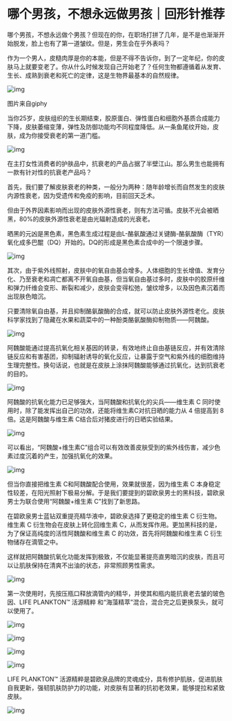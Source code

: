 # 哪个男孩，不想永远做男孩｜回形针推荐

哪个男孩，不想永远做个男孩？但现在的你，在职场打拼了几年，是不是也渐渐开始脱发，脸上也有了第一道皱纹。但是，男生会在乎外表吗？



作为一个男人，皮糙肉厚是你的本能，但是不得不告诉你，到了一定年纪，你的皮肤马上就要变老了。你从什么时候发现自己开始老了？任何生物都遵循着从发育、生长、成熟到衰老和死亡的定律，这是生物界最基本的自然规律。

![img](https://mmbiz.qpic.cn/mmbiz_gif/U6yRaDu1Naay7nhkzWOduVc0QmzVVhh7sIic29kQHtKZL39icwZd2WROn3RnouzAr77jyicsC7kKXqYVBwOeztUzw/640?wx_fmt=gif)

图片来自giphy

当你25岁，皮肤组织的生长期结束，胶原蛋白、弹性蛋白和细胞外基质合成能力下降，皮肤萎缩变薄，弹性及防御功能均不同程度降低。从一条鱼尾纹开始，皮肤，成为你接受衰老的第一道门槛。

![img](https://mmbiz.qpic.cn/mmbiz_png/U6yRaDu1Naay7nhkzWOduVc0QmzVVhh7W3PAT02DmMoaRrqXCAUJ5Z4MZHX0kY3u4Sib8ZzqPOvNmCibvV8mxjJg/640?wx_fmt=png)

在主打女性消费者的护肤品中，抗衰老的产品占据了半壁江山。那么男生也能拥有一款有针对性的抗衰老产品吗？

首先，我们要了解皮肤衰老的种类，一般分为两种：随年龄增长而自然发生的皮肤内源性衰老，因为受遗传和免疫的影响，目前回天乏术。

但由于外界因素影响而出现的皮肤外源性衰老，则有方法可循。皮肤不光会被晒黑，80%的皮肤外源性衰老是由光辐射造成的光衰老。

晒黑的元凶是黑色素，黑色素生成过程是由L-酪氨酸通过关键酶-酪氨酸酶（TYR）氧化成多巴醌（DQ）开始的。DQ的形成是黑色素合成中的一个限速步骤。

![img](https://mmbiz.qpic.cn/mmbiz_png/U6yRaDu1Naay7nhkzWOduVc0QmzVVhh7wrxZMdhYKibiacvZ2xgcicwo5MSy2XrunMGqHv69NHflVa3ibIvORzIoSg/640?wx_fmt=png)

其次，由于紫外线照射，皮肤中的氧自由基会增多。人体细胞的生长增值、发育分化、乃至衰老和凋亡都离不开氧自由基，但当氧自由基过多时，皮肤中的胶原纤维和弹力纤维会变形、断裂和减少，皮肤会变得松弛，皱纹增多，以及因色素沉着而出现肤色暗沉。

只要清除氧自由基，并且抑制酪氨酸酶的合成，就可以防止皮肤外源性老化。皮肤科学家找到了隐藏在水果和蔬菜中的一种酚类酪氨酸酶抑制物质——阿魏酸。

![img](https://mmbiz.qpic.cn/mmbiz_png/U6yRaDu1Naay7nhkzWOduVc0QmzVVhh7mcxkfbznU4ZtC9JrO1rvSburRX8ibNONWfic14sKk1gXMy4d8zQD7mcA/640?wx_fmt=png)

阿魏酸能通过提高抗氧化相关基因的转录，有效地终止自由基链反应，并有效清除链反应和有害基团，抑制辐射诱导的氧化反应，让暴露于空气和紫外线的细胞维持生理完整性。换句话说，也就是在皮肤上涂抹阿魏酸能够通过抗氧化，达到抗衰老的目的。

![img](https://mmbiz.qpic.cn/mmbiz_png/U6yRaDu1Naay7nhkzWOduVc0QmzVVhh7icSC1NCCHQYKmlSGNdGX3C0IxPc57iat4tCT8MZ2Hx48OzicoxmuHr4Vw/640?wx_fmt=png)

阿魏酸的抗氧化能力已足够强大，当阿魏酸和抗氧化的尖兵——维生素 C 同时使用时，除了能发挥出自己的功效，还能将维生素C对抗日晒的能力从 4 倍提高到 8 倍。这是阿魏酸与维生素 C结合后对猪皮进行的日晒实验结果。

![img](https://mmbiz.qpic.cn/mmbiz_png/U6yRaDu1Naay7nhkzWOduVc0QmzVVhh7vCTC0rl0a2V9AnvFzJuiawlsU05GBx9VAPdibx10lS5EwsRIVoaQFBDQ/640?wx_fmt=png)

可以看出，“阿魏酸+维生素C”组合可以有效改善皮肤受到的紫外线伤害，减少色素过度沉着的产生，加强抗氧化的效果。

![img](https://mmbiz.qpic.cn/mmbiz_jpg/U6yRaDu1Naay7nhkzWOduVc0QmzVVhh7GAjhJKOQzc95RYLGsUsr65LfRKrxibILLS6FckUfwGmYia4dKNl5ibHJA/640?wx_fmt=jpeg)

但当你直接把维生素 C和阿魏酸配合使用，效果就很差，因为维生素 C 本身稳定性较差，在阳光照射下极易分解。于是我们要提到的碧欧泉男士的黑科技，碧欧泉男士为联合使用“阿魏酸+维生素 C”找到了新思路。

在碧欧泉男士蓝钻双重提亮精华液中，碧欧泉选择了更稳定的维生素 C 衍生物。维生素 C 衍生物会在皮肤上转化回维生素 C，从而发挥作用。更加黑科技的是，为了保证高纯度的活性阿魏酸和维生素 C 的功效，首先将阿魏酸和维生素 C 衍生物储存在滴管之中。

这样就把阿魏酸抗氧化功能发挥到极致，不仅能显著提亮直男暗沉的皮肤，而且可以让肌肤保持在清爽不出油的状态，非常照顾男性需求。

![img](https://mmbiz.qpic.cn/mmbiz_png/U6yRaDu1Naay7nhkzWOduVc0QmzVVhh7HgXtzvaJrqzsz55lWvdbyHHPq5bkScCdSBzsathwfcJckic5c7r2zEw/640?wx_fmt=png)

第一次使用时，先按压瓶口释放滴管内的精华，并使其和瓶内能抗衰老去皱的玻色因、LIFE PLANKTON™ 活源精粹 和“海藻精萃”混合，混合完之后更换泵头，就可以使用了。

![img](https://mmbiz.qpic.cn/mmbiz_png/U6yRaDu1Naay7nhkzWOduVc0QmzVVhh70d56gfjobeCsWcG3kJJR1I5EIlKNyoMwq0UwVp5vK1BLbBsLh46Puw/640?wx_fmt=png)

![img](https://mmbiz.qpic.cn/mmbiz_png/U6yRaDu1Naay7nhkzWOduVc0QmzVVhh77Wqia1cA7eAUicxeVxDatFMtNqZibkgNkP7fJpqbqu7qFnw42QDdkGpew/640?wx_fmt=png)

![img](https://mmbiz.qpic.cn/mmbiz_png/U6yRaDu1Naay7nhkzWOduVc0QmzVVhh7awPps2zicwjiaFicTs5EAgyxGBvRIyQHqGm87iaxVibNU3NpwkdBficaEvQw/640?wx_fmt=png)

![img](https://mmbiz.qpic.cn/mmbiz_png/U6yRaDu1Naay7nhkzWOduVc0QmzVVhh74qt7znoXbicKjGHrDwEXTt0xXwicAEYrqlfUZJ04Vf0hagX5a9L0IzYA/640?wx_fmt=png)

LIFE PLANKTON™ 活源精粹是碧欧泉品牌的灵魂成分，具有修护肌肤，促进肌肤自我更新，强韧肌肤防护力的功能，对皮肤有显著的抗初老效果，能够提拉和紧致皮肤。

![img](https://mmbiz.qpic.cn/mmbiz_png/U6yRaDu1Naay7nhkzWOduVc0QmzVVhh7LubNgiaclgOVghYeSvMAbwnGpHFtqibF9BmWSO1C7n4lPerz9pEcfoFA/640?wx_fmt=png)